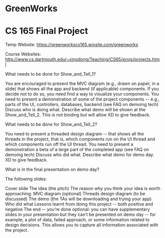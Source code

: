 # GreenWorks
CS 165 Final Project
===================
Temp Website: https://greenworkscs165.wixsite.com/greenworks

Course Websites:
http://www.cs.dartmouth.edu/~xingdong/Teaching/CS65/projs/projects.html


What needs to be done for Show_and_Tell_1?


You are encouraged to present the MVC diagram (e.g., drawn on paper, in a slide) that shows all the app and backend (if applicable) components.  If you decide not to do so, you need find a way to visualize your components. 
You need to present a demonstration of some of the project components -- e.g., parts of the UI, controllers, databases, backend (see FAQ on demoing tech)
Discuss who is doing what.
Describe what demo will be shown at the Show_and_Tell_2. This is not binding but will allow XD to give feedback.


What needs to be done for Show_and_Tell_2?

You need to present  a threaded design diagram -- that shows all the threads in the project, that is, which components run on the UI thread and which components run off the UI thread.
You need to present a demonstration a beta of a large part of the completed app (see FAQ on demoing tech)
Discuss who did what.
Describe what demo for demo day. XD to give feedback.



What is in the final presentation on demo day?

The following slides:

Cover slide
The idea (the pitch)
The reason why you think your idea is worth approaching.
MVC diagram (optional)
Threads design diagram (to be discussed)
The demo (the TAs will be downloading and trying your app)
Who did what
Lessons learnt from doing this project -- both positive and negative
The end -- you’re done
optional: you can have supplementary slides in your presentation but they can’t be presented on demo day -- for example, a plot of data, failed approach, or some information related to design decisions. This allows you to capture all information associated with the project.
